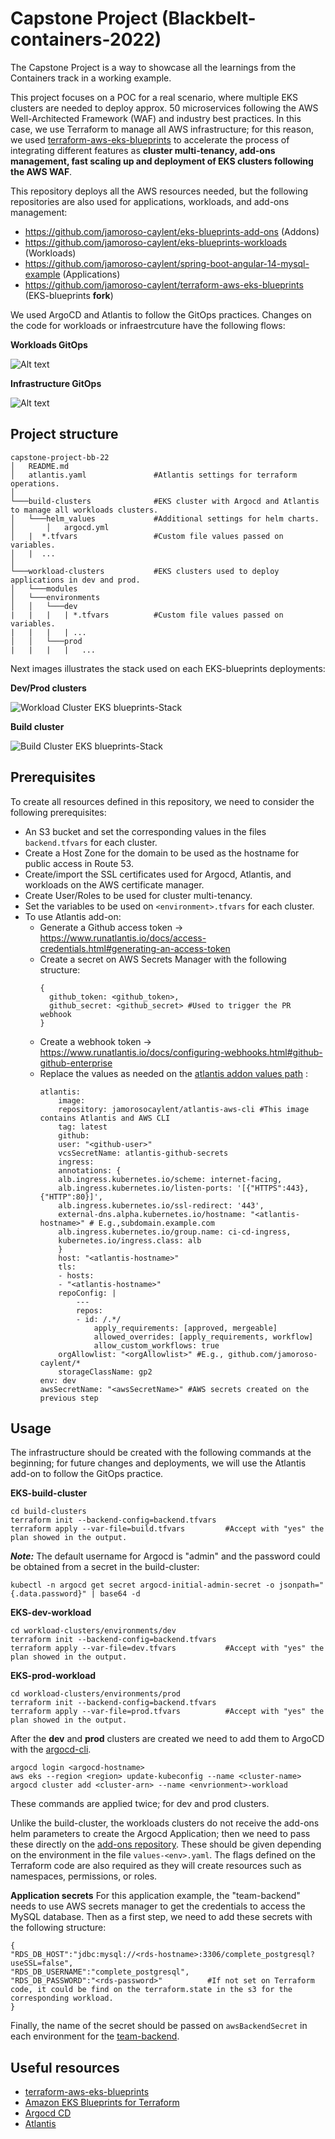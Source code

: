 # Capstone Project (Blackbelt-containers-2022)
The Capstone Project is a way to showcase all the learnings from the Containers track in a working example. 

This project focuses on a POC for a real scenario, where multiple EKS clusters are needed to deploy approx. 50 microservices following the AWS Well-Architected Framework (WAF) and industry best practices. In this case, we use Terraform to manage all AWS infrastructure; for this reason, we used [terraform-aws-eks-blueprints](https://github.com/aws-ia/terraform-aws-eks-blueprints) to accelerate the process of integrating different features as **cluster multi-tenancy, add-ons management, fast scaling up and deployment of EKS clusters following the AWS WAF**.

This repository deploys all the AWS resources needed, but the following repositories are also used for applications, workloads, and add-ons management:

 - https://github.com/jamoroso-caylent/eks-blueprints-add-ons (Addons)
 - https://github.com/jamoroso-caylent/eks-blueprints-workloads (Workloads)
 - https://github.com/jamoroso-caylent/spring-boot-angular-14-mysql-example (Applications)
 - https://github.com/jamoroso-caylent/terraform-aws-eks-blueprints (EKS-blueprints **fork**)

We used ArgoCD and Atlantis to follow the GitOps practices. Changes on the code for workloads or infraestrcuture have the following flows:

**Workloads GitOps**

![Alt text](./assets/gitops-workloads.png?raw=true "Title")

**Infrastructure GitOps**

![Alt text](./assets/gitops-infra.png?raw=true "Title")

## Project structure
```
capstone-project-bb-22
│   README.md
│   atlantis.yaml				#Atlantis settings for terraform operations.    
│
└───build-clusters				#EKS cluster with Argocd and Atlantis to manage all workloads clusters.
│   └───helm_values				#Additional settings for helm charts.
│       │   argocd.yml		
│   |  *.tfvars					#Custom file values passed on variables.
│   |  ...
│   
└───workload-clusters			#EKS clusters used to deploy applications in dev and prod.
│   └───modules
│   └───environments
│   │   └───dev
|	|	|	| *.tfvars			#Custom file values passed on variables.
|	|	|	| ...
│   │   └───prod
|	|	|	|	...

```
Next images illustrates the stack used on each EKS-blueprints deployments:

**Dev/Prod clusters**

![Workload Cluster EKS blueprints-Stack](./assets/workload-cluster.png?raw=true "Title")

**Build cluster**

![Build Cluster EKS blueprints-Stack](./assets/build-cluster.png?raw=true "Title")

## Prerequisites
To create all resources defined in this repository, we need to consider the following prerequisites:

 - An S3 bucket and set the corresponding values in the files `backend.tfvars` for each cluster.
 - Create a Host Zone for the domain to be used as the hostname for public access in Route 53.
 - Create/import the SSL certificates used for Argocd, Atlantis, and workloads on the AWS certificate manager.
 - Create User/Roles to be used for cluster multi-tenancy. 
 - Set the variables to be used on `<environment>.tfvars` for each cluster.
 - To use Atlantis add-on:
	 -   Generate a Github access token -> https://www.runatlantis.io/docs/access-credentials.html#generating-an-access-token
	 - Create a secret on AWS Secrets Manager with the following structure:
		  ```
		{ 
			github_token: <github_token>,
			github_secret: <github_secret> #Used to trigger the PR webhook
		}
		```
	 - Create a webhook token -> https://www.runatlantis.io/docs/configuring-webhooks.html#github-github-enterprise
	 - Replace the values as needed on the [atlantis addon values path](https://github.com/jamoroso-caylent/eks-blueprints-add-ons/blob/main/add-ons/atlantis/values.yaml) :
		```
		atlantis:
			image:
			repository: jamorosocaylent/atlantis-aws-cli #This image contains Atlantis and AWS CLI
			tag: latest
			github:
			user: "<github-user>"
			vcsSecretName: atlantis-github-secrets
			ingress:
			annotations: {
			alb.ingress.kubernetes.io/scheme: internet-facing,
			alb.ingress.kubernetes.io/listen-ports: '[{"HTTPS":443},{"HTTP":80}]',
			alb.ingress.kubernetes.io/ssl-redirect: '443',
			external-dns.alpha.kubernetes.io/hostname: "<atlantis-hostname>" # E.g.,subdomain.example.com
			alb.ingress.kubernetes.io/group.name: ci-cd-ingress,
			kubernetes.io/ingress.class: alb
			}
			host: "<atlantis-hostname>"
			tls:
			- hosts:
			- "<atlantis-hostname>"
			repoConfig: |
				---
				repos:
				- id: /.*/
					apply_requirements: [approved, mergeable]
					allowed_overrides: [apply_requirements, workflow]
					allow_custom_workflows: true
			orgAllowlist: "<orgAllowlist>" #E.g., github.com/jamoroso-caylent/*
			storageClassName: gp2
		env: dev
		awsSecretName: "<awsSecretName>" #AWS secrets created on the previous step
		```

## Usage
The infrastructure should be created with the following commands at the beginning; for future changes and deployments, we will use the Atlantis add-on to follow the GitOps practice.

**EKS-build-cluster**

```
cd build-clusters
terraform init --backend-config=backend.tfvars
terraform apply --var-file=build.tfvars			#Accept with "yes" the plan showed in the output.
```
***Note:*** The default username for Argocd is "admin" and the password could be obtained from a secret in the build-cluster:
```
kubectl -n argocd get secret argocd-initial-admin-secret -o jsonpath="{.data.password}" | base64 -d
```
**EKS-dev-workload**
```
cd workload-clusters/environments/dev
terraform init --backend-config=backend.tfvars
terraform apply --var-file=dev.tfvars			#Accept with "yes" the plan showed in the output.
```
**EKS-prod-workload**
```
cd workload-clusters/environments/prod
terraform init --backend-config=backend.tfvars
terraform apply --var-file=prod.tfvars			#Accept with "yes" the plan showed in the output.
```
After the **dev** and **prod** clusters are created we need to add them to ArgoCD with the [argocd-cli](https://argo-cd.readthedocs.io/en/stable/cli_installation/).
```
argocd login <argocd-hostname>
aws eks --region <region> update-kubeconfig --name <cluster-name>
argocd cluster add <cluster-arn> --name <envrionment>-workload
```
These commands are applied twice; for dev and prod clusters. 

Unlike the build-cluster, the workloads clusters do not receive the add-ons helm parameters to create the Argocd Application; then we need to pass these directly on the [add-ons repository](https://github.com/jamoroso-caylent/eks-blueprints-add-ons/tree/main/chart). These should be given depending on the environment in the file `values-<env>.yaml`. The flags defined on the Terraform code are also required as they will create resources such as namespaces, permissions, or roles.

**Application secrets**
For this application example, the "team-backend" needs to use AWS secrets manager to get the credentials to access the MySQL database. Then as a first step, we need to add these secrets with the following structure:
```
{
"RDS_DB_HOST":"jdbc:mysql://<rds-hostname>:3306/complete_postgresql?useSSL=false",
"RDS_DB_USERNAME":"complete_postgresql",
"RDS_DB_PASSWORD":"<rds-password>"			#If not set on Terraform code, it could be find on the terraform.state in the s3 for the corresponding workload.
} 
```
Finally, the name of the secret should be passed on `awsBackendSecret` in each environment for the [team-backend](https://github.com/jamoroso-caylent/eks-blueprints-workloads/tree/main/teams/team-backend).


## Useful resources
 - [terraform-aws-eks-blueprints](https://github.com/aws-ia/terraform-aws-eks-blueprints)
 - [Amazon EKS Blueprints for Terraform](https://aws-ia.github.io/terraform-aws-eks-blueprints/v4.4.0/#amazon-eks-blueprints-for-terraform "Permanent link")
 - [Argocd CD](https://argo-cd.readthedocs.io/en/stable/)
 - [Atlantis](https://www.runatlantis.io/)